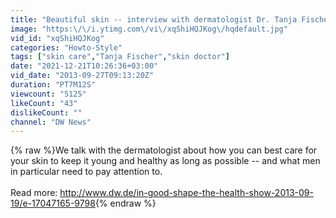 ```yaml
---
title: "Beautiful skin -- interview with dermatologist Dr. Tanja Fischer | In Good Shape"
image: "https:\/\/i.ytimg.com\/vi\/xqShiHQJKog\/hqdefault.jpg"
vid_id: "xqShiHQJKog"
categories: "Howto-Style"
tags: ["skin care","Tanja Fischer","skin doctor"]
date: "2021-12-21T10:26:36+03:00"
vid_date: "2013-09-27T09:13:20Z"
duration: "PT7M12S"
viewcount: "5125"
likeCount: "43"
dislikeCount: ""
channel: "DW News"
---
```

{% raw %}We talk with the dermatologist about how you can best care for your skin to keep it young and healthy as long as possible -- and what men in particular need to pay attention to.<br /><br />Read more: <a rel="nofollow" target="blank" href="http://www.dw.de/in-good-shape-the-health-show-2013-09-19/e-17047165-9798">http://www.dw.de/in-good-shape-the-health-show-2013-09-19/e-17047165-9798</a>{% endraw %}
